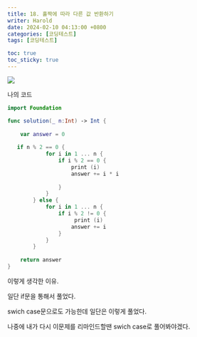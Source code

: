 ```yaml
---
title: 18. 홀짝에 따라 다른 값 반환하기
writer: Harold
date: 2024-02-10 04:13:00 +0800
categories: [코딩테스트]
tags: [코딩테스트]

toc: true
toc_sticky: true
---
```

![](https://velog.velcdn.com/images/haroldfromk/post/7da8645a-9afd-4f19-bb11-a770e5270368/image.png)

나의 코드
```swift
import Foundation

func solution(_ n:Int) -> Int {
    
    var answer = 0
    
   if n % 2 == 0 {
            for i in 1 ... n {
                if i % 2 == 0 {
                    print (i)
                    answer += i * i
                   
                }
            }
        } else {
            for i in 1 ... n {
                if i % 2 != 0 {
                     print (i)
                    answer += i 
                }
            }
        }
    
    return answer
}
```

이렇게 생각한 이유.

일단 if문을 통해서 풀었다.

swich case문으로도 가능한데 일단은 이렇게 풀었다. 

나중에 내가 다시 이문제를 리마인드할땐 swich case로 풀어봐야겠다.